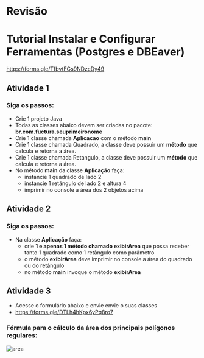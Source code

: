# Revisão

# Tutorial Instalar e Configurar Ferramentas (Postgres e DBEaver)

https://forms.gle/TfbvtFGs9NDzcDy49


## Atividade 1

### Siga os passos:
- Crie 1 projeto Java
- Todas as classes abaixo devem ser criadas no pacote: **br.com.fuctura.seuprimeironome**
- Crie 1 classe chamada **Aplicacao** com o método **main** 
- Crie 1 classe chamada Quadrado, a classe deve possuir um **método** que calcula e retorna a área.
- Crie 1 classe chamada Retangulo, a classe deve possuir um **método** que calcula e retorna a área.
- No método **main** da classe **Aplicação** faça:
  - instancie 1 quadrado de lado 2
  - instancie 1 retângulo de lado 2 e altura 4
  - imprimir no console a área dos 2 objetos acima

 ## Atividade 2

 ### Siga os passos:

 - Na classe **Aplicação** faça:
   - crie **1 e apenas 1 método chamado exibirArea** que possa receber tanto 1 quadrado como 1 retângulo como parâmetro
   - o método **exibirArea** deve imprimir no console a área do quadrado ou do retângulo
   - no método **main** invoque o método **exibirArea**

## Atividade 3

- Acesse o formulário abaixo e envie envie o suas classes
- https://forms.gle/DTLh4hKpx6yPq8ro7

### Fórmula para o cálculo da área dos principais polígonos regulares: 

![area](https://network.grupoabril.com.br/wp-content/uploads/sites/4/2016/07/screenshot_624.png)
